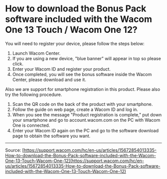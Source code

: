# How to download the Bonus Pack software included with the Wacom One 13 Touch / Wacom One 12?

You will need to register your device, please follow the steps below:
1. Launch Wacom Center.
2. If you are using a new device, "blue banner" will appear in top so please click.
3. Enter your Wacom ID and register your product.
4. Once completed, you will see the bonus software inside the Wacom Center, please download and use it.


Also we are support for smartphone registration in this product. Please also try the following procedure.
1. Scan the QR code on the back of the product with your smartphone.
2. Follow the guide on web page, create a Wacom ID and log in.
3. When you see the message "Product registration is complete," put down your smartphone and go to account.wacom.com on the PC with Wacom One is connected.
4. Enter your Wacom ID again on the PC and go to the software download page to obtain the software you want.

---
Source: [https://support.wacom.com/hc/en-us/articles/15672854013335-How-to-download-the-Bonus-Pack-software-included-with-the-Wacom-One-13-Touch-Wacom-One-12](https://support.wacom.com/hc/en-us/articles/15672854013335-How-to-download-the-Bonus-Pack-software-included-with-the-Wacom-One-13-Touch-Wacom-One-12)
